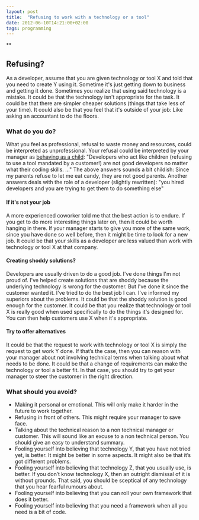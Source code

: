 ```yaml
---
layout: post
title:  "Refusing to work with a technology or a tool"
date: 2012-06-10T14:21:00+02:00
tags: programming
---
```


**

## Refusing?

As a developer, assume that you are given technology or tool X and told that you need to create Y using it. Sometime it's just getting down to business and getting it done. Sometimes you realize that using said technology is a mistake. It could be that the technology isn't appropriate for the task. It could be that there are simpler cheaper solutions (things that take less of your time). It could also be that you feel that it's outside of your job: Like asking an accountant to do the floors.

### What do you do?

What you feel as professional, refusal to waste money and resources, could be interpreted as unprofessional. Your refusal could be interpreted by your manager as [behaving as a child](http://programmers.stackexchange.com/questions/84332/how-to-deal-with-the-developers-refusing-to-use-certain-technologies-or-tools):
"Developers who act like children (refusing to use a tool mandated by a customer!) are not good developers no matter what their coding skills. ..."
The above answers sounds a bit childish: Since my parents refuse to let me eat candy, they are not good parents.
Another answers deals with the role of a developer (slightly rewritten):
"you hired developers and you are trying to get them to do something else"

#### If it's not your job

A more experienced coworker told me that the best action is to endure. If you get to do more interesting things later on, then it could be worth hanging in there. If your manager starts to give you more of the same work, since you have done so well before, then it might be time to look for a new job. It could be that your skills as a developer are less valued than work with technology or tool X at that company.

#### Creating shoddy solutions?

Developers are usually driven to do a good job. I've done things I'm not proud of. I've helped create solutions that are shoddy because the underlying technology is wrong for the customer. But I've done it since the customer wanted it. I've tried to do the best job I can. I've informed my superiors about the problems. It could be that the shoddy solution is good enough for the customer. It could be that you realize that technology or tool X is really good when used specifically to do the things it's designed for. You can then help customers use X when it's appropriate.

#### Try to offer alternatives

It could be that the request to work with technology or tool X is simply the request to get work Y done. If that’s the case, then you can reason with your manager about not involving technical terms when talking about what needs to be done.
It could be that a change of requirements can make the technology or tool a better fit. In that case, you should try to get your manager to steer the customer in the right direction.

### What should you avoid?

* Making it personal or emotional. This will only make it harder in the future to work together.
* Refusing in front of others. This might require your manager to save face.
* Talking about the technical reason to a non technical manager or customer. This will sound like an excuse to a non technical person. You should give an easy to understand summary.
* Fooling yourself into believing that technology Y, that you have not tried yet, is better. It might be better in some aspects. It might also be that it’s got different problems.
* Fooling yourself into believing that technology Z, that you usually use, is better. If you don’t know technology X, then an outright dismissal of it is without grounds. That said, you should be sceptical of any technology that you hear fearful rumours about.
* Fooling yourself into believing that you can roll your own framework that does it better.
* Fooling yourself into believing that you need a framework when all you need is a bit of code.
